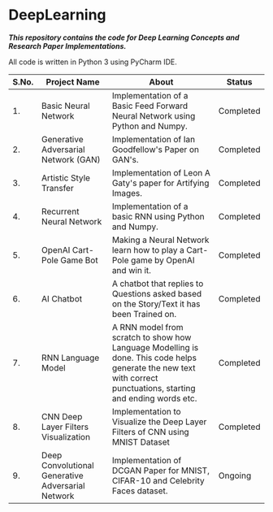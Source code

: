 # DeepLearning
***This repository contains the code for Deep Learning Concepts and Research Paper Implementations.***

All code is written in Python 3 using PyCharm IDE.



|S.No.|                  Project Name                  |                  About                       |     Status       |
| --- | ---------------------------------------------- | -------------------------------------------- | ---------------- |
|  1. |              Basic Neural Network              | Implementation of a Basic Feed Forward Neural Network using Python and Numpy.| Completed|
|  2. |        Generative Adversarial Network (GAN)    | Implementation of Ian Goodfellow's Paper on GAN's.| Completed |
|  3. |             Artistic Style Transfer            | Implementation of Leon A Gaty's paper for Artifying Images.| Completed |
|  4. |            Recurrent Neural Network            | Implementation of a basic RNN using Python and Numpy.| Completed |
|  5. |            OpenAI Cart-Pole Game Bot           | Making a Neural Network learn how to play a Cart-Pole game by OpenAI and win it.| Completed |
|  6. |                  AI Chatbot                    | A chatbot that replies to Questions asked based on the Story/Text it has been Trained on. | Completed |
|  7. |              RNN Language Model                | A RNN model from scratch to show how Language Modelling is done. This code helps generate the new text with correct punctuations, starting and ending words etc. | Completed |
|  8. | CNN Deep Layer Filters Visualization | Implementation to Visualize the Deep Layer Filters of CNN using MNIST Dataset | Completed |
|  9. | Deep Convolutional Generative Adversarial Network | Implementation of DCGAN Paper for MNIST, CIFAR-10 and Celebrity Faces dataset. | Ongoing |
